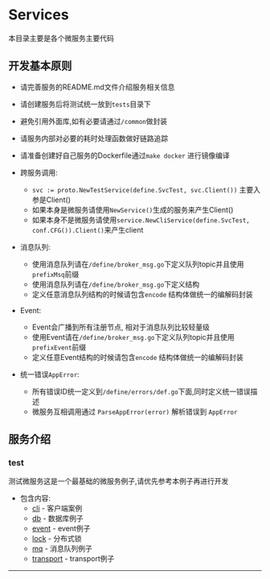 # Services

本目录主要是各个微服务主要代码

## 开发基本原则

- 请完善服务的README.md文件介绍服务相关信息
- 请创建服务后将测试统一放到`tests`目录下
- 避免引用外面库,如有必要请通过``/common``做封装
- 请服务内部对必要的耗时处理函数做好链路追踪
- 请准备创建好自己服务的Dockerfile通过`make docker` 进行镜像编译 
- 跨服务调用:
    - `svc := proto.NewTestService(define.SvcTest, svc.Client())` 主要入参是Client()
    - 如果本身是微服务请使用`NewService()`生成的服务来产生Client()
    - 如果本身不是微服务请使用`service.NewCliService(define.SvcTest, conf.CFG()).Client()`来产生client
    
    
- 消息队列:
    - 使用消息队列请在`/define/broker_msg.go`下定义队列topic并且使用`prefixMsq`前缀
    - 使用消息队列请在`/define/broker_msg.go`下定义结构
    - 定义任意消息队列结构的时候请包含`encode` 结构体做统一的编解码封装
    
    
- Event:
    - Event会广播到所有注册节点, 相对于消息队列比较轻量级
    - 使用Event请在`/define/broker_msg.go`下定义队列topic并且使用`prefixEvent`前缀
    - 定义任意Event结构的时候请包含`encode` 结构体做统一的编解码封装


- 统一错误`AppError`:
    - 所有错误ID统一定义到`/define/errors/def.go`下面,同时定义统一错误描述
    - 微服务互相调用通过 `ParseAppError(error)` 解析错误到 `AppError`

## 服务介绍

### test
 测试微服务这是一个最基础的微服务例子,请优先参考本例子再进行开发
 - 包含内容:
    - [cli](./test/cli.go) - 客户端案例
    - [db](./test/db.go) - 数据库例子
    - [event](./test/event.go) - event例子
    - [lock](./test/lock.go) - 分布式锁
    - [mq](./test/mq.go) - 消息队列例子
    - [transport](./test/transport.go) - transport例子
---



